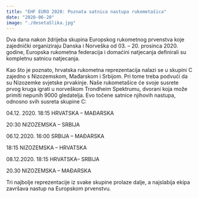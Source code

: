 ```yaml
---
title: "EHF EURO 2020: Poznata satnica nastupa rukometašica"
date: "2020-06-20"
image: "./desetaSlika.jpg"
---
```


Dva dana nakon ždrijeba skupina Europskog rukometnog prvenstva koje zajednički organiziraju Danska i Norveška od 03. – 20. prosinca 2020. godine, Europska rukometna federacija i domaćini natjecanja definirali su kompletnu satnicu natjecanja.

Kao što je poznato, hrvatska rukometna reprezentacija nalazi se u skupini C zajedno s Nizozemskom, Mađarskom i Srbijom. Pri tome treba podvući da su Nizozemke svjetske prvakinje. Naše rukometašice će svoje susrete prvog kruga igrati u norveškom Trondheim Spektrumu, dvorani koja može primiti nepunih 9000 gledatelja. Evo točene satnice njihovih nastupa, odnosno svih susreta skupine C:

04.12. 2020. 18:15 HRVATSKA – MAĐARSKA

20:30 NIZOZEMSKA – SRBIJA

06.12.2020. 16:00 SRBIJA – MAĐARSKA

18:15 NIZOZEMSKA – HRVATSKA

08.12.2020. 18:15 HRVATSKA– SRBIJA

20.30 NIZOZEMSKA – MAĐARSKA

Tri najbolje reprezentacije iz svake skupine prolaze dalje, a najslabija ekipa završava nastup na Europskom prvenstvu.
